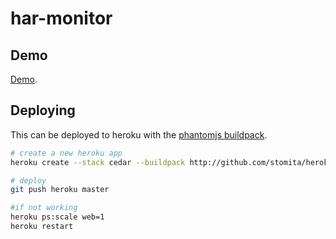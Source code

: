 har-monitor
===================
## Demo

[Demo](https://har-monitor.herokuapp.com/?url=http://www.google.com).

## Deploying

This can be deployed to heroku with the [phantomjs buildpack](https://github.com/stomita/heroku-buildpack-phantomjs).

```bash
# create a new heroku app
heroku create --stack cedar --buildpack http://github.com/stomita/heroku-buildpack-phantomjs.git

# deploy
git push heroku master

#if not working
heroku ps:scale web=1
heroku restart
